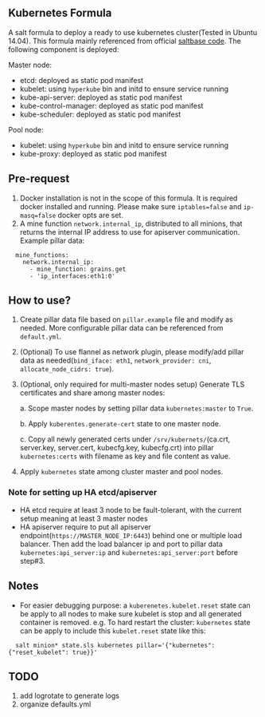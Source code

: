 ## Kubernetes Formula

A salt formula to deploy a ready to use kubernetes cluster(Tested in Ubuntu 14.04). This formula mainly referenced from official [saltbase code](https://github.com/kubernetes/kubernetes/tree/master/cluster/saltbase).
The following component is deployed:

Master node:

  * etcd: deployed as static pod manifest
  * kubelet: using `hyperkube` bin and initd to ensure service running
  * kube-api-server: deployed as static pod manifest
  * kube-control-manager: deployed as static pod manifest
  * kube-scheduler: deployed as static pod manifest

Pool node:

  * kubelet: using `hyperkube` bin and initd to ensure service running
  * kube-proxy: deployed as static pod manifest

## Pre-request

1. Docker installation is not in the scope of this formula. It is required docker installed and running. Please make sure `iptables=false` and `ip-masq=false` docker opts are set.
2. A mine function `network.internal_ip`, distributed to all minions, that returns the internal IP address to use for apiserver communication. Example pillar data:

```
  mine_functions:
    network.internal_ip:
      - mine_function: grains.get
      - 'ip_interfaces:eth1:0'
```

## How to use?

1. Create pillar data file based on `pillar.example` file and modify as needed. More configurable pillar data can be referenced from `default.yml`.
2. (Optional) To use flannel as network plugin, please modify/add pillar data as needed(`bind_iface: eth1`, `network_provider: cni`, `allocate_node_cidrs: true`). 
3. (Optional, only required for multi-master nodes setup) Generate TLS certificates and share among master nodes:

    a. Scope master nodes by setting pillar data `kubernetes:master` to `True`.
  
    b. Apply `kuberentes.generate-cert` state to one master node.
  
    c. Copy all newly generated certs under `/srv/kubernets/`(ca.crt, server.key, server.cert, kubecfg.key, kubecfg.crt) into pillar `kubernetes:certs` with filename as key and file content as value.
  
4. Apply `kubernetes` state among cluster master and pool nodes.

### Note for setting up HA etcd/apiserver
* HA etcd require at least 3 node to be fault-tolerant, with the current setup meaning at least 3 master nodes
* HA apiserver require to put all apiserver endpoint(`https://MASTER_NODE_IP:6443`) behind one or multiple load balancer. Then add the load balancer ip and port to pillar data `kubernetes:api_server:ip` and `kubernetes:api_server:port` before step#3.

## Notes

* For easier debugging purpose: a `kuberenetes.kubelet.reset` state can be apply to all nodes to make sure kubelet is stop and all generated container is removed. e.g. To hard restart the cluster: `kubernetes` state can be apply to include this `kubelet.reset` state like this:

```
  salt minion* state.sls kubernetes pillar='{"kubernetes":{"reset_kubelet": true}}'
```
## TODO

1. add logrotate to generate logs
2. organize defaults.yml
